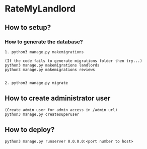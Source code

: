 # RateMyLandlord
## How to setup?
### How to generate the database?
```
1. python3 manage.py makemigrations

(If the code fails to generate migrations folder then try...)
python3 manage.py makemigrations landlords
python3 manage.py makemigrations reviews


2. python3 manage.py migrate
```

## How to create administrator user
```
(Create admin user for admin access in /admin url)
python3 manage.py createsuperuser
```

## How to deploy?
```
python3 manage.py runserver 0.0.0.0:<port number to host>
```


